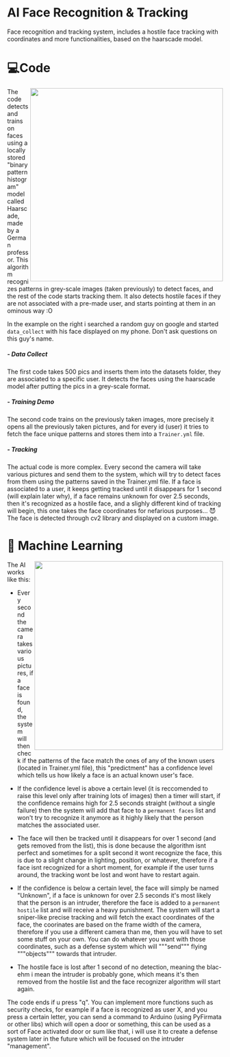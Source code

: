 # AI Face Recognition & Tracking
Face recognition and tracking system, includes a hostile face tracking with coordinates and more functionalities, based on the haarscade model.

# 💻Code 

<img align="right" src="media/userfootage.gif" width="450" />

The code detects and trains on faces using a locally stored "binary pattern histogram" model called Haarscade, made by a German professor. This algorithm recognizes patterns in grey-scale images (taken previously) to detect faces, and the rest of the code starts tracking them. It also detects hostile faces if they are not associated with a pre-made user, and starts pointing at them in an ominous way :O 

In the example on the right i searched a random guy on google and started ```data_collect``` with his face displayed on my phone. Don't ask questions on this guy's name.  

##### - Data Collect
The first code takes 500 pics and inserts them into the datasets folder, they are associated to a specific user. It detects the faces using the haarscade model after putting the pics in a grey-scale format.

##### - Training Demo
The second code trains on the previously taken images, more precisely it opens all the previously taken pictures, and for every id (user) it tries to fetch the face unique patterns and stores them into a ```Trainer.yml``` file.

##### - Tracking
The actual code is more complex.
Every second the camera will take various pictures and send them to the system, which will try to detect faces from them using the patterns saved in the Trainer.yml file. If a face is associated to a user, it keeps getting tracked until it disappears for 1 second (will explain later why), if a face remains unknown for over 2.5 seconds, then it's recognized as a hostile face, and a slighly different kind of tracking will begin, this one takes the face coordinates for nefarious purposes... 😈 The face is detected through cv2 library and displayed on a custom image.


# 🤖 Machine Learning

<img align="right" src="media/targetfootage.gif" width="440" />

The AI works like this: 

- Every second the camera takes various pictures, if a face is found, the system will then check if the patterns of the face match the ones of any of the known users (located in Trainer.yml file), this "predictment" has a confidence level which tells us how likely a face is an actual known user's face.

- If the confidence level is above a certain level (it is reccomended to raise this level only after training lots of images) then a timer will start, if the confidence remains high for 2.5 seconds straight (without a single failure) then the system will add that face to a ```permanent faces``` list and won't try to recognize it anymore as it highly likely that the person matches the associated user. 

- The face will then be tracked until it disappears for over 1 second (and gets removed from the list), this is done because the algorithm isnt perfect and sometimes for a split second it wont recognize the face, this is due to a slight change in lighting, position, or whatever, therefore if a face isnt recognized for a short moment, for example if the user turns around, the tracking wont be lost and wont have to restart again.

- If the confidence is below a certain level, the face will simply be named "Unknown", if a face is unknown for over 2.5 seconds it's most likely that the person is an intruder, therefore the face is added to a ```permanent hostile``` list and will receive a heavy punishment. The system will start a sniper-like precise tracking and will fetch the exact coordinates of the face, the coorinates are based on the frame width of the camera, therefore if you use a different camera than me, then you will have to set some stuff on your own.  You can do whatever you want with those coordinates, such as a defense system which will """send""" flying """objects""" towards that intruder.

- The hostile face is lost after 1 second of no detection, meaning the blac- ehm i mean the intruder is probably gone, which means it's then removed from the hostile list and the face recognizer algorithm will start again.

The code ends if u press "q". You can implement more functions such as security checks, for example if a face is recognized as user X, and you press a certain letter, you can send a command to Arduino (using PyFirmata or other libs) which will open a door or something, this can be used as a sort of Face activated door or sum like that, i will use it to create a defense system later in the future which will be focused on the intruder "management".
